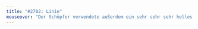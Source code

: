 ```yaml
---
title: "#2782: Linie"
mouseover: "Der Schöpfer verwendete außerdem ein sehr sehr sehr helles Grün."
---
```

